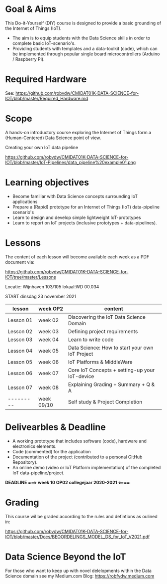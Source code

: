 # Goal & Aims
This Do-it-Yourself (DIY) course is designed to provide a basic grounding of the Internet of Things (IoT).

* The aim is to equip students with the Data Science skills in order to complete basic IoT-scenario's. 
* Providing students with templates and a data-toolkit (code), which can be implemented through popular single board microcontrollers (Arduino / Raspberry Pi).

# Required Hardware
See: https://github.com/robvdw/CMIDAT01K-DATA-SCIENCE-for-IOT/blob/master/Required_Hardware.md

# Scope
A hands-on introductory course exploring the Internet of Things form a (Human-Centered) Data Science point of view.

Creating your own IoT data pipeline 

https://github.com/robvdw/CMIDAT01K-DATA-SCIENCE-for-IOT/blob/master/IoT-Pipelines/data_pipeline%20example01.png

# Learning objectives
* Become familiar with Data Science concepts surrounding IoT applications
* Prepare a (Rapid) prototype for an Internet of Things (IoT) data-pipeline scenario's
* Learn to design and develop simple lightweight IoT-prototypes
* Learn to report on IoT projects (inclusive prototypes + data-pipelines).

# Lessons
The content of each lesson will become available each week as a PDF document via: 

https://github.com/robvdw/CMIDAT01K-DATA-SCIENCE-for-IOT/tree/master/Lessons

Locatie: Wijnhaven 103/105   lokaal:WD 00.034

START dinsdag 23 november 2021

| lesson  | week OP2 | content
| ------------- | ------------- | ------------- |
Lesson 01 |  week 02	| Discovering the IoT Data Science Domain 
Lesson 02 |  week 03 	| Defining project requirements 
Lesson 03 |  week 04 	| Learn to write code
Lesson 04 |  week 05 	| Data Science: How to start your own IoT Project
Lesson 05 |  week 06 	| IoT Platforms & MiddleWare
Lesson 06 |  week 07 	| Core IoT Concepts + setting-up your IoT-device
Lesson 07 |  week 08 	| Explaining Grading + Summary + Q & A
--------- |  week 09/10 	| Self study & Project Completion


# Delivearbles & Deadline
* A working prototype that includes software (code), hardware and electronics elements.
* Code (commented) for the application
* Documentation of the project (contributed to a personal GitHub Repository).
* An online demo (video or IoT Platform implementation) of the completed IoT data-pipeline/project.

__DEADLINE ===> week 10 OP02 collegejaar 2020-2021 <====__

# Grading
This course wil be graded acoording to the rules and defintions as oulined in: 

https://github.com/robvdw/CMIDAT01K-DATA-SCIENCE-for-IOT/blob/master/Docs/BEOORDELINGS_MODEL_DS_for_IoT_V2021.pdf

# Data Science Beyond the IoT
For those who want to keep up with novel delelopments within the Data Science domain see my Medium.com Blog: https://robfvdw.medium.com


